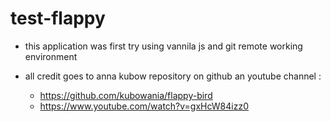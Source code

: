 # test-flappy
* this application was first try using vannila js and git remote working environment


* all credit goes to anna kubow repository on github an youtube channel :
   * https://github.com/kubowania/flappy-bird
   * https://www.youtube.com/watch?v=gxHcW84izz0
